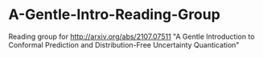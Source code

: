 # A-Gentle-Intro-Reading-Group
Reading group for http://arxiv.org/abs/2107.07511 "A Gentle Introduction to Conformal Prediction and Distribution-Free Uncertainty Quantication"
